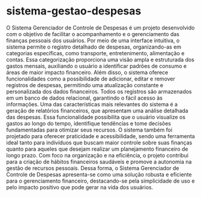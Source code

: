 # sistema-gestao-despesas

O Sistema Gerenciador de Controle de Despesas é um projeto desenvolvido com o objetivo de facilitar o acompanhamento e o gerenciamento das finanças pessoais dos usuários. Por meio de uma interface intuitiva, o sistema permite o registro detalhado de despesas, organizando-as em categorias específicas, como transporte, entretenimento, alimentação e contas. Essa categorização proporciona uma visão ampla e estruturada dos gastos mensais, auxiliando o usuário a identificar padrões de consumo e áreas de maior impacto financeiro. Além disso, o sistema oferece funcionalidades como a possibilidade de adicionar, editar e remover registros de despesas, permitindo uma atualização constante e personalizada dos dados financeiros. Todos os registros são armazenados em um banco de dados relacional, garantindo o fácil acesso às informações. Uma das características mais relevantes do sistema é a geração de relatórios financeiros, que apresentam uma análise detalhada das despesas. Essa funcionalidade possibilita que o usuário visualize os gastos ao longo do tempo, identifique tendências e tome decisões fundamentadas para otimizar seus recursos. O sistema também foi projetado para oferecer praticidade e acessibilidade, sendo uma ferramenta ideal tanto para indivíduos que buscam maior controle sobre suas finanças quanto para aqueles que desejam realizar um planejamento financeiro de longo prazo. Com foco na organização e na eficiência, o projeto contribui para a criação de hábitos financeiros saudáveis e promove a autonomia na gestão de recursos pessoais. Dessa forma, o Sistema Gerenciador de Controle de Despesas apresenta-se como uma solução robusta e eficiente para o gerenciamento financeiro, destacando-se pela simplicidade de uso e pelo impacto positivo que pode gerar na vida dos usuários.

